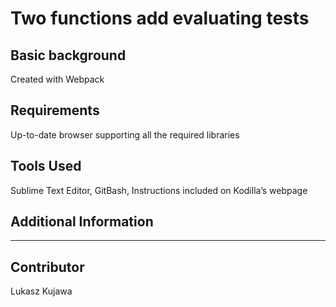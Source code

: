 Two functions add evaluating tests 
====================

Basic background
---------------------
Created with Webpack

Requirements
---------------------
Up-to-date browser supporting all the required libraries

Tools Used
---------------------
Sublime Text Editor, GitBash, Instructions included on Kodilla’s webpage 

Additional Information
---------------------
***

Contributor
---------------------
Lukasz Kujawa